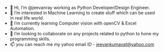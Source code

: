 - 👋 Hi, I’m @jeevanray working as Python Developer/Design Engineer.
- 👀 I’m interested in Machine Learning to create stuff which can be used in real life world.
- 🌱 I’m currently learning Computer vision with openCV & Excel Automation.
- 💞️ I’m looking to collaborate on any projects related to python to hone my programming skills.
- 📫 you can reach me my yahoo email ID - jeevankumavat@yahoo.com


<!---
jeevanray/jeevanray is a ✨ special ✨ repository because its `README.md` (this file) appears on your GitHub profile.
You can click the Preview link to take a look at your changes.
--->

